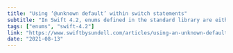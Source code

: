 ```yaml
---
title: "Using ‘@unknown default’ within switch statements"
subtitle: "In Swift 4.2, enums defined in the standard library are either frozen or non-frozen. A frozen enum is one that will never get a new case. In this post, John Sundell shows us how to handle non-frozen enums in Switch statements."
tags: ["enums", "swift-4.2"]
link: "https://www.swiftbysundell.com/articles/using-an-unknown-default-case-within-a-switch-statement/"
date: "2021-08-13"
---
```

